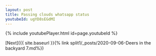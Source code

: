```yaml
---
layout: post
title: Passing clouds whatsapp status
youtubeId: ugYD8sEGdMI
---
```

 
 

 
 
 
 


{% include youtubePlayer.html id=page.youtubeId %}
 
[Next]({{ site.baseurl }}{% link  split1/_posts/2020-09-06-Deers in the backyard 7.md%})
